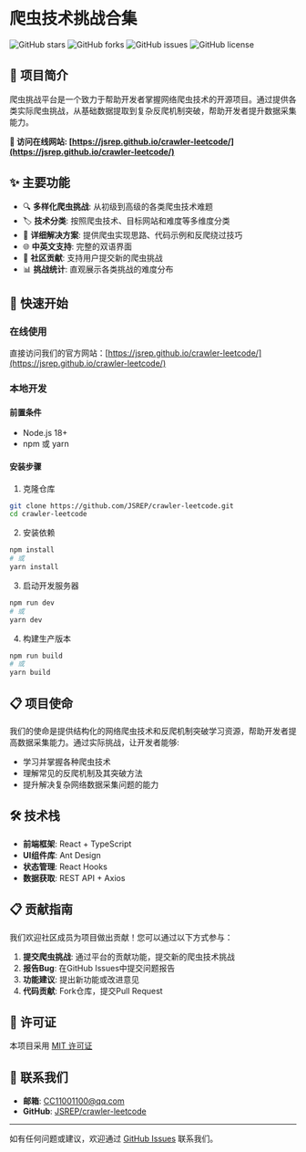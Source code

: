 # 爬虫技术挑战合集

![GitHub stars](https://img.shields.io/github/stars/JSREP/crawler-leetcode?style=social)
![GitHub forks](https://img.shields.io/github/forks/JSREP/crawler-leetcode?style=social)
![GitHub issues](https://img.shields.io/github/issues/JSREP/crawler-leetcode)
![GitHub license](https://img.shields.io/github/license/JSREP/crawler-leetcode)

## 📖 项目简介

爬虫挑战平台是一个致力于帮助开发者掌握网络爬虫技术的开源项目。通过提供各类实际爬虫挑战，从基础数据提取到复杂反爬机制突破，帮助开发者提升数据采集能力。

**🔗 访问在线网站: [https://jsrep.github.io/crawler-leetcode/](https://jsrep.github.io/crawler-leetcode/)**

## ✨ 主要功能

- 🔍 **多样化爬虫挑战**: 从初级到高级的各类爬虫技术难题
- 🏷️ **技术分类**: 按照爬虫技术、目标网站和难度等多维度分类
- 📝 **详细解决方案**: 提供爬虫实现思路、代码示例和反爬绕过技巧
- 🌐 **中英文支持**: 完整的双语界面
- 🤝 **社区贡献**: 支持用户提交新的爬虫挑战
- 📊 **挑战统计**: 直观展示各类挑战的难度分布

## 🚀 快速开始

### 在线使用

直接访问我们的官方网站：[https://jsrep.github.io/crawler-leetcode/](https://jsrep.github.io/crawler-leetcode/)

### 本地开发

#### 前置条件

- Node.js 18+
- npm 或 yarn

#### 安装步骤

1. 克隆仓库
```bash
git clone https://github.com/JSREP/crawler-leetcode.git
cd crawler-leetcode
```

2. 安装依赖
```bash
npm install
# 或
yarn install
```

3. 启动开发服务器
```bash
npm run dev
# 或
yarn dev
```

4. 构建生产版本
```bash
npm run build
# 或
yarn build
```

## 📋 项目使命

我们的使命是提供结构化的网络爬虫技术和反爬机制突破学习资源，帮助开发者提高数据采集能力。通过实际挑战，让开发者能够:

- 学习并掌握各种爬虫技术
- 理解常见的反爬机制及其突破方法
- 提升解决复杂网络数据采集问题的能力

## 🛠 技术栈

- **前端框架**: React + TypeScript
- **UI组件库**: Ant Design
- **状态管理**: React Hooks
- **数据获取**: REST API + Axios

## 📋 贡献指南

我们欢迎社区成员为项目做出贡献！您可以通过以下方式参与：

1. **提交爬虫挑战**: 通过平台的贡献功能，提交新的爬虫技术挑战
2. **报告Bug**: 在GitHub Issues中提交问题报告
3. **功能建议**: 提出新功能或改进意见
4. **代码贡献**: Fork仓库，提交Pull Request

## 📄 许可证

本项目采用 [MIT 许可证](./LICENSE)

## 📧 联系我们

- **邮箱**: CC11001100@qq.com
- **GitHub**: [JSREP/crawler-leetcode](https://github.com/JSREP/crawler-leetcode)

---

如有任何问题或建议，欢迎通过 [GitHub Issues](https://github.com/JSREP/crawler-leetcode/issues) 联系我们。

